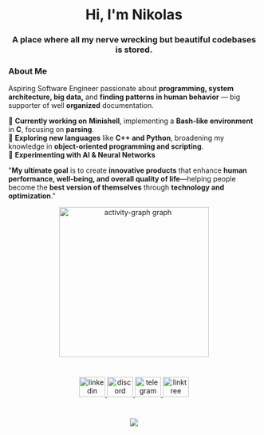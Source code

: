 <h1 align="center">Hi, I'm Nikolas</h1>
<h3 align="center">A place where all my nerve wrecking but beautiful codebases is stored.</h3>

### About Me

Aspiring Software Engineer passionate about **programming, system architecture, big data,** and **finding patterns in human behavior** — big supporter of well **organized** documentation.

🔹 **Currently working on** **Minishell**, implementing a **Bash-like environment** in **C**, focusing on **parsing**.  
🔹 **Exploring new languages** like **C++ and Python**, broadening my knowledge in **object-oriented programming and scripting**.  
🔹 **Experimenting with AI & Neural Networks**


"**My ultimate goal** is to create **innovative products** that enhance **human performance, well-being, and overall quality of life**—helping people become the **best version of themselves** through **technology and optimization**."  


<div align="center">
  <img src="https://github-readme-activity-graph.vercel.app/graph?username=NikolasGoulios&radius=16&theme=merko&area=true&order=5&hide_border=true&hide_title=true" height="300" alt="activity-graph graph"  />
</div>

###

<br clear="both">

<div align="center">
  <a href="https://www.linkedin.com/in/nikolas-goulios/" target="_blank">
    <img src="https://raw.githubusercontent.com/maurodesouza/profile-readme-generator/master/src/assets/icons/social/linkedin/default.svg" width="52" height="40" alt="linkedin logo"  />
  </a>
  <a href="discordapp.com/users/1216429690563198990" target="_blank">
    <img src="https://raw.githubusercontent.com/maurodesouza/profile-readme-generator/master/src/assets/icons/social/discord/default.svg" width="52" height="40" alt="discord logo"  />
  </a>
  <a href="https://t.me/goullio" target="_blank">
    <img src="https://raw.githubusercontent.com/maurodesouza/profile-readme-generator/master/src/assets/icons/social/telegram/default.svg" width="52" height="40" alt="telegram logo"  />
  </a>
  <a href="https://linktr.ee/nikolasgoulios" target="_blank">
    <img src="https://raw.githubusercontent.com/maurodesouza/profile-readme-generator/master/src/assets/icons/social/linktree/default.svg" width="52" height="40" alt="linktree logo"  />
  </a>
</div>

###

<br clear="both">

<div align="center">
  <img src="https://profile-counter.glitch.me/NikolasGoulios/count.svg?"  />
</div>

###
